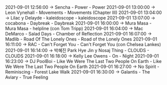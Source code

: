 2021-09-01 12:56:00 -> Sencha - Power - Power
2021-09-01 13:00:00 -> Leon Vynehall - Movements - Movements (Chapter III)
2021-09-01 13:04:00 -> Lilac y Delayde - kaleidoscope - kaleidoscope
2021-09-01 13:07:00 -> cocabona - Daybreak - Daybreak
2021-09-01 16:00:00 -> Mura Masa - Mura Masa - helpline (con Tom Tripp)
2021-09-01 16:04:00 -> Mac DeMarco - Salad Days - Chamber of Reflection
2021-09-01 16:07:00 -> Madlib - Road Of The Lonely Ones - Road of the Lonely Ones
2021-09-01 16:11:00 -> RAC - Can't Forget You - Can't Forget You (con Chelsea Lankes)
2021-09-01 16:14:00 -> 박혜진 Park Hye Jin y Nosaj Thing - CLOUDS - CLOUDS
2021-09-01 16:18:00 -> Kelly Lee Owens - On - Night
2021-09-01 16:23:00 -> DJ PoolBoi - Like We Were The Last Two People On Earth - Like We Were The Last Two People On Earth
2021-09-01 16:27:00 -> No Spirit - Reminiscing - Forest Lake Walk
2021-09-01 16:30:00 -> Galantis - The Aviary - True Feeling
